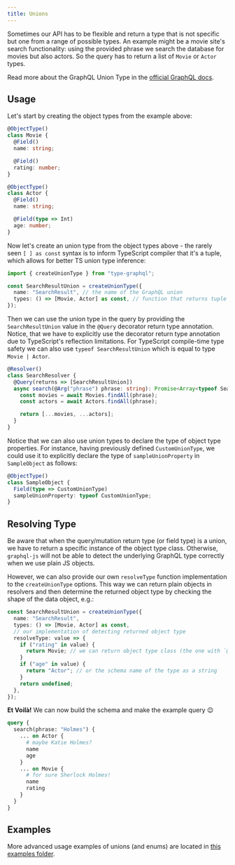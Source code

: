 ```yaml
---
title: Unions
---
```


Sometimes our API has to be flexible and return a type that is not specific but one from a range of possible types. An example might be a movie site's search functionality: using the provided phrase we search the database for movies but also actors. So the query has to return a list of `Movie` or `Actor` types.

Read more about the GraphQL Union Type in the [official GraphQL docs](http://graphql.org/learn/schema/#union-types).

## Usage

Let's start by creating the object types from the example above:

```typescript
@ObjectType()
class Movie {
  @Field()
  name: string;

  @Field()
  rating: number;
}
```

```typescript
@ObjectType()
class Actor {
  @Field()
  name: string;

  @Field(type => Int)
  age: number;
}
```

Now let's create an union type from the object types above - the rarely seen `[ ] as const` syntax is to inform TypeScript compiler that it's a tuple, which allows for better TS union type inference:

```typescript
import { createUnionType } from "type-graphql";

const SearchResultUnion = createUnionType({
  name: "SearchResult", // the name of the GraphQL union
  types: () => [Movie, Actor] as const, // function that returns tuple of object types classes
});
```

Then we can use the union type in the query by providing the `SearchResultUnion` value in the `@Query` decorator return type annotation.
Notice, that we have to explicitly use the decorator return type annotation due to TypeScript's reflection limitations.
For TypeScript compile-time type safety we can also use `typeof SearchResultUnion` which is equal to type `Movie | Actor`.

```typescript
@Resolver()
class SearchResolver {
  @Query(returns => [SearchResultUnion])
  async search(@Arg("phrase") phrase: string): Promise<Array<typeof SearchResultUnion>> {
    const movies = await Movies.findAll(phrase);
    const actors = await Actors.findAll(phrase);

    return [...movies, ...actors];
  }
}
```
Notice that we can also use union types to declare the type of object type properties. For instance, having previously defined ```CustomUnionType```, we could use it to explicitly declare the type of ```sampleUnionProperty``` in ```SampleObject``` as follows:

```typescript
@ObjectType()
class SampleObject {
  Field(type => CustomUnionType)
  sampleUnionProperty: typeof CustomUnionType;
}
```
## Resolving Type

Be aware that when the query/mutation return type (or field type) is a union, we have to return a specific instance of the object type class. Otherwise, `graphql-js` will not be able to detect the underlying GraphQL type correctly when we use plain JS objects.

However, we can also provide our own `resolveType` function implementation to the `createUnionType` options. This way we can return plain objects in resolvers and then determine the returned object type by checking the shape of the data object, e.g.:

```typescript
const SearchResultUnion = createUnionType({
  name: "SearchResult",
  types: () => [Movie, Actor] as const,
  // our implementation of detecting returned object type
  resolveType: value => {
    if ("rating" in value) {
      return Movie; // we can return object type class (the one with `@ObjectType()`)
    }
    if ("age" in value) {
      return "Actor"; // or the schema name of the type as a string
    }
    return undefined;
  },
});
```

**Et Voilà!** We can now build the schema and make the example query 😉

```graphql
query {
  search(phrase: "Holmes") {
    ... on Actor {
      # maybe Katie Holmes?
      name
      age
    }
    ... on Movie {
      # for sure Sherlock Holmes!
      name
      rating
    }
  }
}
```

## Examples

More advanced usage examples of unions (and enums) are located in [this examples folder](https://github.com/MichalLytek/type-graphql/tree/master/examples/enums-and-unions).
